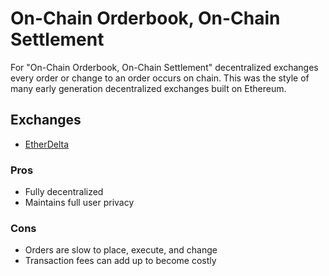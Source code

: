 # On-Chain Orderbook, On-Chain Settlement

For "On-Chain Orderbook, On-Chain Settlement" decentralized exchanges every order or change to an order occurs on chain. This was the style of many early generation decentralized exchanges built on Ethereum.

## Exchanges

* [EtherDelta](etherdelta.md)

### Pros

* Fully decentralized
* Maintains full user privacy

### Cons

* Orders are slow to place, execute, and change
* Transaction fees can add up to become costly

